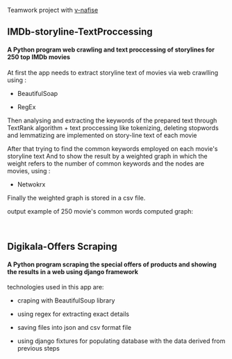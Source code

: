 Teamwork project with [v-nafise](https://github.com/v-nafiseh/textProcessing)
## IMDb-storyline-TextProccessing 

#### A Python program web crawling and text proccessing of storylines for 250 top IMDb movies


At first the app needs to extract storyline text of movies via web crawlling using :
- BeautifulSoap
+ RegEx

Then analysing and extracting the keywords of the prepared text through TextRank algorithm + text proccessing like tokenizing, deleting stopwords and lemmatizing are implemented on story-line text of each movie

After that trying to find the common keywords employed on each movie's storyline text
And to show the result by a weighted graph in which the weight refers to the number of common keywords and the nodes are movies, using :
- Netwokrx

Finally the weighted graph is stored in a csv file.

output example of 250 movie's common words computed graph:




</br>
 

## Digikala-Offers Scraping 

#### A Python program scraping the special offers of products and showing the results in a web using django framework 

technologies used in this app are:
+ craping with BeautifulSoup library
+ using regex for extracting exact details
+ saving files into json and csv format file


+ using django fixtures for populating database with the data derived from previous steps
